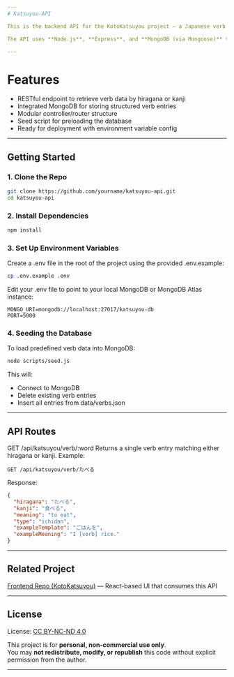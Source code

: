 ```yaml
---
# Katsuyou-API

This is the backend API for the KotoKatsuyou project — a Japanese verb conjugation learning tool.

The API uses **Node.js**, **Express**, and **MongoDB (via Mongoose)** to serve verb data and support frontend conjugation features.

---
```


# Features

- RESTful endpoint to retrieve verb data by hiragana or kanji
- Integrated MongoDB for storing structured verb entries
- Modular controller/router structure
- Seed script for preloading the database
- Ready for deployment with environment variable config

---

## Getting Started

### 1. Clone the Repo
```bash
git clone https://github.com/yourname/katsuyou-api.git
cd katsuyou-api
```

### 2. Install Dependencies
```bash
npm install
```

### 3. Set Up Environment Variables
Create a .env file in the root of the project using the provided .env.example:
```bash
cp .env.example .env
```

Edit your .env file to point to your local MongoDB or MongoDB Atlas instance:
```env
MONGO_URI=mongodb://localhost:27017/katsuyou-db
PORT=5000
```

### 4. Seeding the Database
To load predefined verb data into MongoDB:
```bash
node scripts/seed.js
```

This will:
- Connect to MongoDB
- Delete existing verb entries
- Insert all entries from data/verbs.json

---
## API Routes
GET /api/katsuyou/verb/:word
Returns a single verb entry matching either hiragana or kanji.
Example:
```http
GET /api/katsuyou/verb/たべる
```

Response:
```json
{
  "hiragana": "たべる",
  "kanji": "食べる",
  "meaning": "to eat",
  "type": "ichidan",
  "exampleTemplate": "ごはんを",
  "exampleMeaning": "I [verb] rice."
}
```

---
## Related Project
[Frontend Repo (KotoKatsuyou)](https://github.com/KobenjiSan/kotokatsuyou) — React-based UI that consumes this API

---
## License
License: [CC BY-NC-ND 4.0](https://creativecommons.org/licenses/by-nc-nd/4.0/)

This project is for **personal, non-commercial use only**.  
You may **not redistribute, modify, or republish** this code without explicit permission from the author.

---